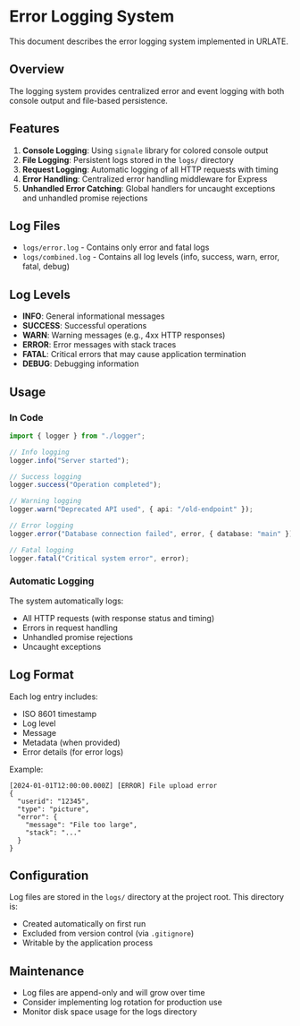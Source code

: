 # Error Logging System

This document describes the error logging system implemented in URLATE.

## Overview

The logging system provides centralized error and event logging with both console output and file-based persistence.

## Features

1. **Console Logging**: Using `signale` library for colored console output
2. **File Logging**: Persistent logs stored in the `logs/` directory
3. **Request Logging**: Automatic logging of all HTTP requests with timing
4. **Error Handling**: Centralized error handling middleware for Express
5. **Unhandled Error Catching**: Global handlers for uncaught exceptions and unhandled promise rejections

## Log Files

- `logs/error.log` - Contains only error and fatal logs
- `logs/combined.log` - Contains all log levels (info, success, warn, error, fatal, debug)

## Log Levels

- **INFO**: General informational messages
- **SUCCESS**: Successful operations
- **WARN**: Warning messages (e.g., 4xx HTTP responses)
- **ERROR**: Error messages with stack traces
- **FATAL**: Critical errors that may cause application termination
- **DEBUG**: Debugging information

## Usage

### In Code

```typescript
import { logger } from "./logger";

// Info logging
logger.info("Server started");

// Success logging
logger.success("Operation completed");

// Warning logging
logger.warn("Deprecated API used", { api: "/old-endpoint" });

// Error logging
logger.error("Database connection failed", error, { database: "main" });

// Fatal logging
logger.fatal("Critical system error", error);
```

### Automatic Logging

The system automatically logs:
- All HTTP requests (with response status and timing)
- Errors in request handling
- Unhandled promise rejections
- Uncaught exceptions

## Log Format

Each log entry includes:
- ISO 8601 timestamp
- Log level
- Message
- Metadata (when provided)
- Error details (for error logs)

Example:
```
[2024-01-01T12:00:00.000Z] [ERROR] File upload error
{
  "userid": "12345",
  "type": "picture",
  "error": {
    "message": "File too large",
    "stack": "..."
  }
}
```

## Configuration

Log files are stored in the `logs/` directory at the project root. This directory is:
- Created automatically on first run
- Excluded from version control (via `.gitignore`)
- Writable by the application process

## Maintenance

- Log files are append-only and will grow over time
- Consider implementing log rotation for production use
- Monitor disk space usage for the logs directory
